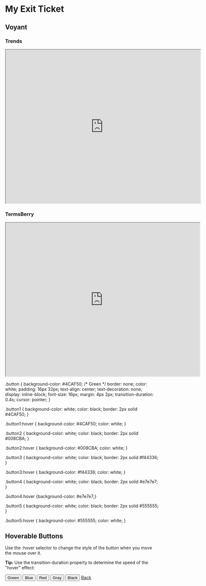 # My Exit Ticket

## Voyant

### Trends
<iframe style='width: 638px; height: 502px;' src='https://voyant-tools.org/tool/Trends/?stopList=keywords-a72723b49b5ac1dac8d15f63a75a867a&query=gender&mode=document&corpus=16ca32d63ed3573f7317c370e4c9d5bd'></iframe>



### TermsBerry
<iframe style='width: 636px; height: 502px;' src='https://voyant-tools.org/tool/TermsBerry/?stopList=keywords-bcc95d829f38decf41473bc784947d95&context=10&numInitialTerms=25&corpus=16ca32d63ed3573f7317c370e4c9d5bd'></iframe>

.button {
  background-color: #4CAF50; /* Green */
  border: none;
  color: white;
  padding: 16px 32px;
  text-align: center;
  text-decoration: none;
  display: inline-block;
  font-size: 16px;
  margin: 4px 2px;
  transition-duration: 0.4s;
  cursor: pointer;
}

.button1 {
  background-color: white; 
  color: black; 
  border: 2px solid #4CAF50;
}

.button1:hover {
  background-color: #4CAF50;
  color: white;
}

.button2 {
  background-color: white; 
  color: black; 
  border: 2px solid #008CBA;
}

.button2:hover {
  background-color: #008CBA;
  color: white;
}

.button3 {
  background-color: white; 
  color: black; 
  border: 2px solid #f44336;
}

.button3:hover {
  background-color: #f44336;
  color: white;
}

.button4 {
  background-color: white;
  color: black;
  border: 2px solid #e7e7e7;
}

.button4:hover {background-color: #e7e7e7;}

.button5 {
  background-color: white;
  color: black;
  border: 2px solid #555555;
}

.button5:hover {
  background-color: #555555;
  color: white;
}
</style>
</head>
<body>

<h2>Hoverable Buttons</h2>
<p>Use the :hover selector to change the style of the button when you move the mouse over it.</p>
<p><strong>Tip:</strong> Use the transition-duration property to determine the speed of the "hover" effect:</p>

<button class="button button1">Green</button>
<button class="button button2">Blue</button>
<button class="button button3">Red</button>
<button class="button button4">Gray</button>
<button class="button button5">Black</button>
[Back](index.md)
